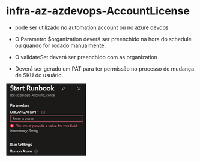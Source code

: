 # infra-az-azdevops-AccountLicense

- pode ser utilizado no automation account ou no azure devops

- O Parametro $organization deverá ser preenchido na hora do schedule ou quando for rodado manualmente.
- O validateSet deverá ser preenchido com as organization

- Deverá ser gerado um PAT para ter permissão no processo de mudança de SKU do usuário.

![alt text](image.png)
